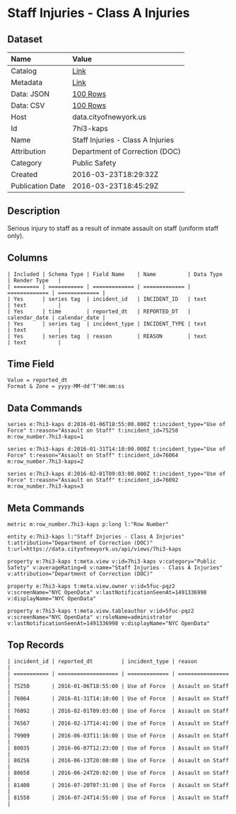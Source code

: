 # Staff Injuries - Class A Injuries

## Dataset

| Name | Value |
| :--- | :---- |
| Catalog | [Link](https://catalog.data.gov/dataset/staff-injuries-class-a-injuries) |
| Metadata | [Link](https://data.cityofnewyork.us/api/views/7hi3-kaps) |
| Data: JSON | [100 Rows](https://data.cityofnewyork.us/api/views/7hi3-kaps/rows.json?max_rows=100) |
| Data: CSV | [100 Rows](https://data.cityofnewyork.us/api/views/7hi3-kaps/rows.csv?max_rows=100) |
| Host | data.cityofnewyork.us |
| Id | 7hi3-kaps |
| Name | Staff Injuries - Class A Injuries |
| Attribution | Department of Correction (DOC) |
| Category | Public Safety |
| Created | 2016-03-23T18:29:32Z |
| Publication Date | 2016-03-23T18:45:29Z |

## Description

Serious injury to staff as a result of inmate assault on staff (uniform staff only).

## Columns

```ls
| Included | Schema Type | Field Name    | Name          | Data Type     | Render Type   |
| ======== | =========== | ============= | ============= | ============= | ============= |
| Yes      | series tag  | incident_id   | INCIDENT_ID   | text          | text          |
| Yes      | time        | reported_dt   | REPORTED_DT   | calendar_date | calendar_date |
| Yes      | series tag  | incident_type | INCIDENT_TYPE | text          | text          |
| Yes      | series tag  | reason        | REASON        | text          | text          |
```

## Time Field

```ls
Value = reported_dt
Format & Zone = yyyy-MM-dd'T'HH:mm:ss
```

## Data Commands

```ls
series e:7hi3-kaps d:2016-01-06T18:55:00.000Z t:incident_type="Use of Force" t:reason="Assault on Staff" t:incident_id=75250 m:row_number.7hi3-kaps=1

series e:7hi3-kaps d:2016-01-31T14:10:00.000Z t:incident_type="Use of Force" t:reason="Assault on Staff" t:incident_id=76064 m:row_number.7hi3-kaps=2

series e:7hi3-kaps d:2016-02-01T09:03:00.000Z t:incident_type="Use of Force" t:reason="Assault on Staff" t:incident_id=76092 m:row_number.7hi3-kaps=3
```

## Meta Commands

```ls
metric m:row_number.7hi3-kaps p:long l:"Row Number"

entity e:7hi3-kaps l:"Staff Injuries - Class A Injuries" t:attribution="Department of Correction (DOC)" t:url=https://data.cityofnewyork.us/api/views/7hi3-kaps

property e:7hi3-kaps t:meta.view v:id=7hi3-kaps v:category="Public Safety" v:averageRating=0 v:name="Staff Injuries - Class A Injuries" v:attribution="Department of Correction (DOC)"

property e:7hi3-kaps t:meta.view.owner v:id=5fuc-pqz2 v:screenName="NYC OpenData" v:lastNotificationSeenAt=1491336998 v:displayName="NYC OpenData"

property e:7hi3-kaps t:meta.view.tableauthor v:id=5fuc-pqz2 v:screenName="NYC OpenData" v:roleName=administrator v:lastNotificationSeenAt=1491336998 v:displayName="NYC OpenData"
```

## Top Records

```ls
| incident_id | reported_dt         | incident_type | reason           | 
| =========== | =================== | ============= | ================ | 
| 75250       | 2016-01-06T18:55:00 | Use of Force  | Assault on Staff | 
| 76064       | 2016-01-31T14:10:00 | Use of Force  | Assault on Staff | 
| 76092       | 2016-02-01T09:03:00 | Use of Force  | Assault on Staff | 
| 76567       | 2016-02-17T14:41:00 | Use of Force  | Assault on Staff | 
| 79909       | 2016-06-03T11:16:00 | Use of Force  | Assault on Staff | 
| 80035       | 2016-06-07T12:23:00 | Use of Force  | Assault on Staff | 
| 80256       | 2016-06-13T20:00:00 | Use of Force  | Assault on Staff | 
| 80658       | 2016-06-24T20:02:00 | Use of Force  | Assault on Staff | 
| 81400       | 2016-07-20T07:31:00 | Use of Force  | Assault on Staff | 
| 81558       | 2016-07-24T14:55:00 | Use of Force  | Assault on Staff | 
```